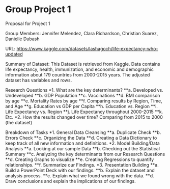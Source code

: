 # Group Project 1

Proposal for Project 1

Group Members: Jennifer Melendez, Clara Richardson, Christian Suarez, Danielle Dubash

URL: https://www.kaggle.com/datasets/lashagoch/life-expectancy-who-updated


Summary of Dataset: This Dataset is retrieved from Kaggle. Data contains life expectancy, health, immunization, and economic and demographic information about 179 countries from 2000-2015 years. The adjusted dataset has variables and rows.

Research Questions
*1. What are the key determinants?
	**a. Developed vs. Undeveloped
	**b. GDP Population
	**c. Vaccinations
	**d. BMI comparison by age
	**e. Mortality Rates by age
	**f. Comparing results by Region, Time, and Age
	**g. Education vs GDP per Capita
	**h. Education vs. Region
	**i. Life Expectancy vs. Region
	**j. Life Expectancy throughout 2000-2015
	**k. Etc.
*2. How the results changed over time? Comparing from 2015 to 2000 (the dataset)
 

Breakdown of Tasks 
*1. General Data Cleansing
	**a. Duplicate Check
	**b. Errors Check
	**c. Organizing the Data
	**d. Creating a Data Dictionary to keep track of all new information and definitions.
*2. Model Building/Data Analysis
	**a. Looking at our sample Data
	**b. Checking out the Statistical Summary
	**c. Analyzing the key determinants from our Research Questions
	**d. Creating Graphs to visualize
	**e. Creating Regressions to quantify relationships.
	**f. Summarize our Findings.
*3. Presentation Building
	**a. Build a PowerPoint Deck with our findings.
	**b. Explain the dataset and analysis process.
	**c. Explain what we found wrong with the data.
	**d. Draw conclusions and explain the implications of our findings.



